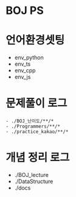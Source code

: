 # BOJ PS

# 언어환경셋팅

- env_python
- env_ts
- env_cpp
- env_js

# 문제풀이 로그

```
- ./BOJ_난이도/**/*
- ./Programmers/**/*
- ./practice_kakao/**/*
```

# 개념 정리 로그

- ./BOJ_lecture
- ./DataStructure
- ./docs
